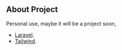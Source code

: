 
## About Project

Personal use, maybe it will be a project soon, 

- [Laravel](https://laravel.com).
- [Tailwind](https://tailwindcss.com/).

